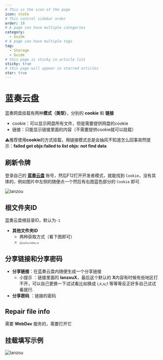 ```yaml
---
# This is the icon of the page
icon: state
# This control sidebar order
order: 19
# A page can have multiple categories
category:
  - Guide
# A page can have multiple tags
tag:
  - Storage
  - Guide
# this page is sticky in article list
sticky: true
# this page will appear in starred articles
star: true
---
```


# 蓝奏云盘

蓝奏网盘挂载有两种**模式（类型）**，分别的 **cookie** 和 **链接** 

- cookie：可以显示网盘所有文件，但是需要提供网盘的cookie
- 链接：只能显示链接里面的内容（不需要提供cookie就可以挂载）



⚠推荐使用**cookie**的方式挂载，用链接模式总是会抽风不知道怎么回事突然提示：**failed get objs:failed to list objs: not find data**



## 刷新令牌

登录自己的 [**蓝奏云盘**](https://pc.woozooo.com/) 账号，然后F12打开开发者模式，就能找到 `Cookie`，没有具体的，例如图片中左侧的随便点一个然后有右图蓝色部分的 `Cookie` 即可.

![lanzou](/img/drivers/lanzou/lanzou1.png)

## 根文件夹ID

蓝奏云盘根目录ID，默认为`-1`

- **其他文件夹ID**
  - 两种获取方式（看下图即可）
  - <img src="/img/drivers/lanzou/lanzou2.gif" alt="LanZou folder_id" style="zoom:50%;" />

## 分享链接和分享密码

- **分享链接**：在蓝奏云盘内随便生成一个分享链接
  - 小提示 ：链接里面的 **lanzouX**，最后这个默认的 **X**内容有时候有些地区打不开，可以自己更换一下试试看比如换成 i,x,u,t 等等等反正好多自己试试看就行.
- **分享密码** ：链接的密码



## Repair file info

需要 **WebDav** 服务的，需要打开它



## 挂载填写示例

![lanzou](/img/drivers/lanzou/lanzou3.png)
